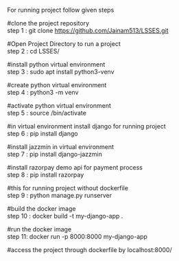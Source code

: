 For running project follow given steps 

#clone the project repository                                                                                            
step 1 : git clone https://github.com/Jainam513/LSSES.git

#Open Project Directory to run a project                                                                                 
step 2 : cd LSSES/

#install python virtual environment                                                                                   
step 3 : sudo apt install python3-venv

#create python virtual environment                                                                                      
step 4 : python3 -m venv <env-name>

#activate python virtual environment                                                                                    
step 5 : source <env-name>/bin/activate

#in virtual environment install django for running project                                                               
step 6 : pip install django

#install jazzmin in virtual environment                                                                                  
step 7 : pip install django-jazzmin

#install razorpay demo api for payment process                                                                           
step 8 : pip install razorpay

#this for running project  without dockerfile                                                                            
step 9 : python manage.py runserver

#build the docker image                                                                                                 
step 10 : docker build -t my-django-app .

#run the docker image                                                                                                   
step 11: docker run -p 8000:8000 my-django-app

#access the project through dockerfile by localhost:8000/ 
